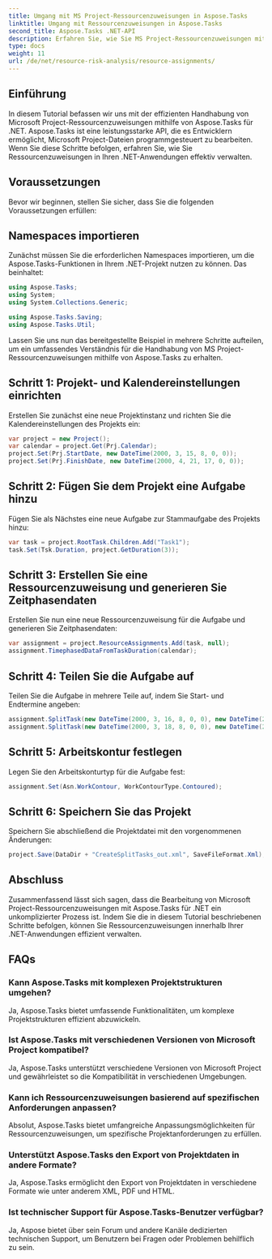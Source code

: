 ```yaml
---
title: Umgang mit MS Project-Ressourcenzuweisungen in Aspose.Tasks
linktitle: Umgang mit Ressourcenzuweisungen in Aspose.Tasks
second_title: Aspose.Tasks .NET-API
description: Erfahren Sie, wie Sie MS Project-Ressourcenzuweisungen mit Aspose.Tasks für .NET effizient bearbeiten. Diese umfassende Anleitung bietet Entwicklern Schritt-für-Schritt-Anleitungen.
type: docs
weight: 11
url: /de/net/resource-risk-analysis/resource-assignments/
---
```

## Einführung
In diesem Tutorial befassen wir uns mit der effizienten Handhabung von Microsoft Project-Ressourcenzuweisungen mithilfe von Aspose.Tasks für .NET. Aspose.Tasks ist eine leistungsstarke API, die es Entwicklern ermöglicht, Microsoft Project-Dateien programmgesteuert zu bearbeiten. Wenn Sie diese Schritte befolgen, erfahren Sie, wie Sie Ressourcenzuweisungen in Ihren .NET-Anwendungen effektiv verwalten.
## Voraussetzungen
Bevor wir beginnen, stellen Sie sicher, dass Sie die folgenden Voraussetzungen erfüllen:

## Namespaces importieren
Zunächst müssen Sie die erforderlichen Namespaces importieren, um die Aspose.Tasks-Funktionen in Ihrem .NET-Projekt nutzen zu können. Das beinhaltet:

```csharp
using Aspose.Tasks;
using System;
using System.Collections.Generic;

using Aspose.Tasks.Saving;
using Aspose.Tasks.Util;
```
Lassen Sie uns nun das bereitgestellte Beispiel in mehrere Schritte aufteilen, um ein umfassendes Verständnis für die Handhabung von MS Project-Ressourcenzuweisungen mithilfe von Aspose.Tasks zu erhalten.
## Schritt 1: Projekt- und Kalendereinstellungen einrichten
Erstellen Sie zunächst eine neue Projektinstanz und richten Sie die Kalendereinstellungen des Projekts ein:
```csharp
var project = new Project();
var calendar = project.Get(Prj.Calendar);
project.Set(Prj.StartDate, new DateTime(2000, 3, 15, 8, 0, 0));
project.Set(Prj.FinishDate, new DateTime(2000, 4, 21, 17, 0, 0));
```
## Schritt 2: Fügen Sie dem Projekt eine Aufgabe hinzu
Fügen Sie als Nächstes eine neue Aufgabe zur Stammaufgabe des Projekts hinzu:
```csharp
var task = project.RootTask.Children.Add("Task1");
task.Set(Tsk.Duration, project.GetDuration(3));
```
## Schritt 3: Erstellen Sie eine Ressourcenzuweisung und generieren Sie Zeitphasendaten
Erstellen Sie nun eine neue Ressourcenzuweisung für die Aufgabe und generieren Sie Zeitphasendaten:
```csharp
var assignment = project.ResourceAssignments.Add(task, null);
assignment.TimephasedDataFromTaskDuration(calendar);
```
## Schritt 4: Teilen Sie die Aufgabe auf
Teilen Sie die Aufgabe in mehrere Teile auf, indem Sie Start- und Endtermine angeben:
```csharp
assignment.SplitTask(new DateTime(2000, 3, 16, 8, 0, 0), new DateTime(2000, 3, 16, 17, 0, 0), calendar);
assignment.SplitTask(new DateTime(2000, 3, 18, 8, 0, 0), new DateTime(2000, 3, 18, 17, 0, 0), calendar);
```
## Schritt 5: Arbeitskontur festlegen
Legen Sie den Arbeitskonturtyp für die Aufgabe fest:
```csharp
assignment.Set(Asn.WorkContour, WorkContourType.Contoured);
```
## Schritt 6: Speichern Sie das Projekt
Speichern Sie abschließend die Projektdatei mit den vorgenommenen Änderungen:
```csharp
project.Save(DataDir + "CreateSplitTasks_out.xml", SaveFileFormat.Xml);
```
## Abschluss
Zusammenfassend lässt sich sagen, dass die Bearbeitung von Microsoft Project-Ressourcenzuweisungen mit Aspose.Tasks für .NET ein unkomplizierter Prozess ist. Indem Sie die in diesem Tutorial beschriebenen Schritte befolgen, können Sie Ressourcenzuweisungen innerhalb Ihrer .NET-Anwendungen effizient verwalten.
## FAQs
### Kann Aspose.Tasks mit komplexen Projektstrukturen umgehen?
Ja, Aspose.Tasks bietet umfassende Funktionalitäten, um komplexe Projektstrukturen effizient abzuwickeln.
### Ist Aspose.Tasks mit verschiedenen Versionen von Microsoft Project kompatibel?
Ja, Aspose.Tasks unterstützt verschiedene Versionen von Microsoft Project und gewährleistet so die Kompatibilität in verschiedenen Umgebungen.
### Kann ich Ressourcenzuweisungen basierend auf spezifischen Anforderungen anpassen?
Absolut, Aspose.Tasks bietet umfangreiche Anpassungsmöglichkeiten für Ressourcenzuweisungen, um spezifische Projektanforderungen zu erfüllen.
### Unterstützt Aspose.Tasks den Export von Projektdaten in andere Formate?
Ja, Aspose.Tasks ermöglicht den Export von Projektdaten in verschiedene Formate wie unter anderem XML, PDF und HTML.
### Ist technischer Support für Aspose.Tasks-Benutzer verfügbar?
Ja, Aspose bietet über sein Forum und andere Kanäle dedizierten technischen Support, um Benutzern bei Fragen oder Problemen behilflich zu sein.